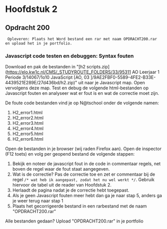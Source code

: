 # Hoofdstuk 2

## Opdracht 200

`` Opleveren: Plaats het Word bestand een rar met naam OPDRACHT200.rar en upload het in je portfolio.``

### Javascript code testen en debuggen: Syntax fouten
Download en pak de bestanden in "[h2 scripts.zip](https://elo.kw1c.nl/CMS/_STUDYROUTE_FOLDERS/33/95311 AO Leerjaar 1 Periode 3/14067/1o10 JavaScript [AO, 03 ]/9AE2FBF0-5589-4FE2-B33E-4439521E289E/27d436bd/h2.zip)" uit naar je Javascript map. Open vervolgens deze map.
Test en debug de volgende html-bestanden op Javascript fouten en analyseer wat er fout is en wat de correctie moet zijn.

De foute code bestanden vind je op N@tschool onder de volgende namen:
1. H2_error1.html
2. H2_error2.html
3. H2_error3.html
4. H2_error4.html
5. H2_error5.html
6. H2_error6.html

Open de bestanden in je browser (wij raden Firefox aan). Open de inspector (F12 toets) en volg per geopend bestand de volgende stappen:
1. Bekijk en noteer de javascript fout in de code in commentaar regels, net boven de regel waar de fout staat aangegeven.
2. Wat is de correctie? Pas de correctie toe en zet er commentaar bij de regel `/* wat heb ik aangepast, zodat het nu wel werkt */`. Gebruik hiervoor de tabel uit de reader van Hoofdstuk 2.
3. Herlaadt de pagina nadat je de correctie hebt toegepast.
4. Als je geen Javascript fouten meer hebt dan ga je naar stap 5, anders ga je weer terug naar stap 1
5. Plaats het gecorrigeerde bestand in een rarbestand met de naam "OPDRACHT200.rar"

Alle bestanden gedaan? Upload "OPDRACHT200.rar" in je portfolio

